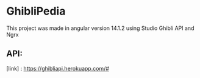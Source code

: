 # GhibliPedia

This project was made in angular version 14.1.2 using Studio Ghibli API and Ngrx

## API:
[link] : https://ghibliapi.herokuapp.com/#
